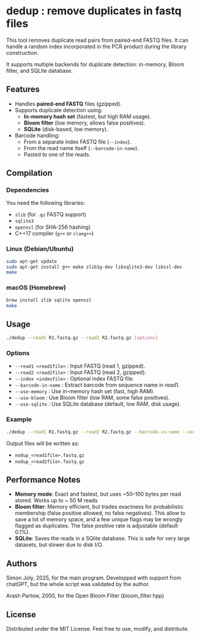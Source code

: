 # dedup : remove duplicates in fastq files

This tool removes duplicate read pairs from paired-end FASTQ files. It can handle a random index incorporated in the PCR product during the library construction.

It supports multiple backends for duplicate detection: in-memory, Bloom filter, and SQLite database.


## Features

- Handles **paired-end FASTQ** files (gzipped).
- Supports duplicate detection using:
  - **In-memory hash set** (fastest, but high RAM usage).
  - **Bloom filter** (low memory, allows false positives).
  - **SQLite** (disk-based, low memory).
- Barcode handling:
  - From a separate index FASTQ file (`--index`).
  - From the read name itself (`--barcode-in-name`).
  - Pasted to one of the reads.


## Compilation

### Dependencies
You need the following libraries:

- `zlib` (for `.gz` FASTQ support)
- `sqlite3`
- `openssl` (for SHA-256 hashing)
- C++17 compiler (`g++` or `clang++`)

### Linux (Debian/Ubuntu)
```bash
sudo apt-get update
sudo apt-get install g++ make zlib1g-dev libsqlite3-dev libssl-dev
make
```

### macOS (Homebrew)
```bash
brew install zlib sqlite openssl
make
```


## Usage

```bash
./dedup --read1 R1.fastq.gz --read2 R2.fastq.gz [options]
```

### Options

- `--read1 <read1file>` : Input FASTQ (read 1, gzipped).
- `--read2 <read2file>` : Input FASTQ (read 2, gzipped).
- `--index <indexfile>` : Optional index FASTQ file.
- `--barcode-in-name` : Extract barcode from sequence name in read1.
- `--use-memory` : Use in-memory hash set (fast, high RAM).
- `--use-bloom` : Use Bloom filter (low RAM, some false positives).
- `--use-sqlite` : Use SQLite database (default, low RAM, disk usage).

### Example

```bash
./dedup --read1 R1.fastq.gz --read2 R2.fastq.gz --barcode-in-name --use-memory
```

Output files will be written as:

- `nodup_<read1file>.fastq.gz`
- `nodup_<read2file>.fastq.gz`



## Performance Notes

- **Memory mode**: Exact and fastest, but uses ~50–100 bytes per read stored. Works up to ~ 50 M reads
- **Bloom filter**: Memory efficient, but trades exactness for probabilistic membership (false positive allowed, no false negatives). This allow to save a lot of memory space, and a few unique flags may be wrongly flagged as duplicates. The false positive rate is adjustable (default 0.1%). 
- **SQLite**: Saves the reads in a SQlite database. This is safe for very large datasets, but slower due to disk I/O.


## Authors

Simon Joly, 2025, for the main program. Developped with support from chatGPT, but the whole script was validated by the author.

Arash Partow, 2000, for the Open Bloom Filter (bloom_filter.hpp)



## License

Distributed under the MIT License. Feel free to use, modify, and distribute.
